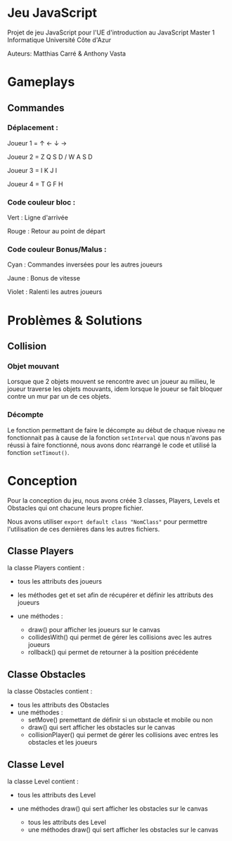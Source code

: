 # Jeu JavaScript
Projet de jeu JavaScript pour l'UE d'introduction au JavaScript Master 1 Informatique Université Côte d'Azur

Auteurs: Matthias Carré & Anthony Vasta

# Gameplays

## Commandes
### Déplacement :
Joueur 1 = ↑ ← ↓ →
    
Joueur 2 = Z Q S D / W A S D

Joueur 3 = I K J I

Joueur 4 = T G F H

### Code couleur bloc :
   Vert : Ligne d'arrivée
   
   Rouge : Retour au point de départ

### Code couleur Bonus/Malus :
   Cyan : Commandes inversées pour les autres joueurs
   
   Jaune : Bonus de vitesse
   
   Violet : Ralenti les autres joueurs

# Problèmes & Solutions
## Collision
### Objet mouvant
Lorsque que 2 objets mouvent se rencontre avec un joueur au milieu, le joueur traverse les objets mouvants, idem lorsque le joueur se fait bloquer contre un mur par un de ces objets.

### Décompte
Le fonction permettant de faire le décompte au début de chaque niveau ne fonctionnait pas à cause de la fonction `setInterval` que nous n'avons pas réussi à faire fonctionné, nous avons donc réarrangé le code et utilisé la fonction `setTimout()`.

# Conception
Pour la conception du jeu, nous avons créée 3 classes, Players, Levels et Obstacles qui ont chacune leurs propre fichier.

Nous avons utiliser `export default class "NomClass"` pour permettre l'utilisation de ces dernières dans les autres fichiers.

## Classe Players
la classe Players contient :

- tous les attributs des joueurs

- les méthodes get et set afin de récupérer et définir les attributs des joueurs
- une méthodes :
    - draw() pour afficher les joueurs sur le canvas
    - collidesWith() qui permet de gérer les collisions avec les autres joueurs
    - rollback() qui permet de retourner à la position précédente

## Classe Obstacles
la classe Obstacles contient :
- tous les attributs des Obstacles
- une méthodes :
    - setMove() premettant de définir si un obstacle et mobile ou non
    - draw() qui sert afficher les obstacles sur le canvas
    - collisionPlayer() qui permet de gérer les collisions avec entres les obstacles et les joueurs

## Classe Level
la classe Level contient :
- tous les attributs des Level
- une méthodes draw() qui sert afficher les obstacles sur le canvas

    - tous les attributs des Level
    - une méthodes draw() qui sert afficher les obstacles sur le canvas
